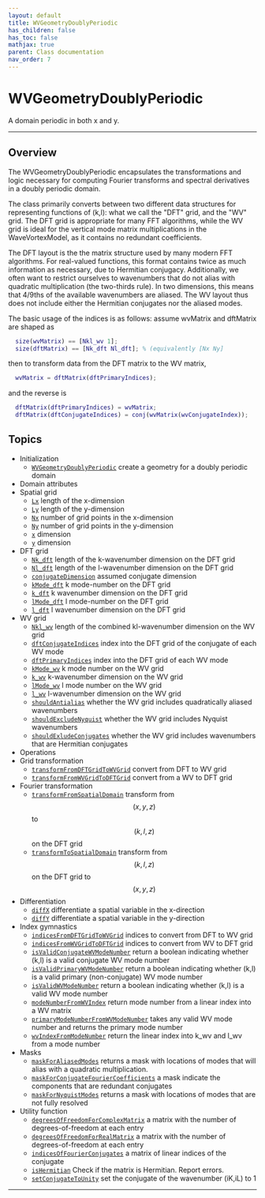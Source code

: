 ```yaml
---
layout: default
title: WVGeometryDoublyPeriodic
has_children: false
has_toc: false
mathjax: true
parent: Class documentation
nav_order: 7
---
```


#  WVGeometryDoublyPeriodic

A domain periodic in both x and y.


---

## Overview
 
  The WVGeometryDoublyPeriodic encapsulates the transformations and
  logic necessary for computing Fourier transforms and spectral
  derivatives in a doubly periodic domain.
 
  The class primarily converts between two different data structures
  for representing functions of (k,l): what we call the "DFT" grid, and
  the "WV" grid. The DFT grid is appropriate for many FFT algorithms,
  while the WV grid is ideal for the vertical mode matrix
  multiplications in the WaveVortexModel, as it contains no redundant
  coefficients.
 
  The DFT layout is the the matrix structure used by many modern FFT
  algorithms. For real-valued functions, this format contains twice as
  much information as necessary, due to Hermitian conjugacy.
  Additionally, we often want to restrict ourselves to wavenumbers that
  do not alias with quadratic multiplication (the two-thirds rule). In
  two dimensions, this means that 4/9ths of the available wavenumbers
  are aliased. The WV layout thus does not include either the Hermitian
  conjugates nor the aliased modes.
 
  The basic usage of the indices is as follows:
  assume wvMatrix and dftMatrix are shaped as
  ```matlab
    size(wvMatrix) == [Nkl_wv 1];
    size(dftMatrix) == [Nk_dft Nl_dft]; % (equivalently [Nx Ny]
  ```
  then to transform data from the DFT matrix to the WV matrix,
  ```matlab
    wvMatrix = dftMatrix(dftPrimaryIndices);
  ```
  and the reverse is
  ```matlab
    dftMatrix(dftPrimaryIndices) = wvMatrix;
    dftMatrix(dftConjugateIndices) = conj(wvMatrix(wvConjugateIndex));
  ```
 
                        


## Topics
+ Initialization
  + [`WVGeometryDoublyPeriodic`](/classes/wvgeometrydoublyperiodic/wvgeometrydoublyperiodic.html) create a geometry for a  doubly periodic domain
+ Domain attributes
+ Spatial grid
  + [`Lx`](/classes/wvgeometrydoublyperiodic/lx.html) length of the x-dimension
  + [`Ly`](/classes/wvgeometrydoublyperiodic/ly.html) length of the y-dimension
  + [`Nx`](/classes/wvgeometrydoublyperiodic/nx.html) number of grid points in the x-dimension
  + [`Ny`](/classes/wvgeometrydoublyperiodic/ny.html) number of grid points in the y-dimension
  + [`x`](/classes/wvgeometrydoublyperiodic/x.html) dimension
  + [`y`](/classes/wvgeometrydoublyperiodic/y.html) dimension
+ DFT grid
  + [`Nk_dft`](/classes/wvgeometrydoublyperiodic/nk_dft.html) length of the k-wavenumber dimension on the DFT grid
  + [`Nl_dft`](/classes/wvgeometrydoublyperiodic/nl_dft.html) length of the l-wavenumber dimension on the DFT grid
  + [`conjugateDimension`](/classes/wvgeometrydoublyperiodic/conjugatedimension.html) assumed conjugate dimension
  + [`kMode_dft`](/classes/wvgeometrydoublyperiodic/kmode_dft.html) k mode-number on the DFT grid
  + [`k_dft`](/classes/wvgeometrydoublyperiodic/k_dft.html) k wavenumber dimension on the DFT grid
  + [`lMode_dft`](/classes/wvgeometrydoublyperiodic/lmode_dft.html) l mode-number on the DFT grid
  + [`l_dft`](/classes/wvgeometrydoublyperiodic/l_dft.html) l wavenumber dimension on the DFT grid
+ WV grid
  + [`Nkl_wv`](/classes/wvgeometrydoublyperiodic/nkl_wv.html) length of the combined kl-wavenumber dimension on the WV grid
  + [`dftConjugateIndices`](/classes/wvgeometrydoublyperiodic/dftconjugateindices.html) index into the DFT grid of the conjugate of each WV mode
  + [`dftPrimaryIndices`](/classes/wvgeometrydoublyperiodic/dftprimaryindices.html) index into the DFT grid of each WV mode
  + [`kMode_wv`](/classes/wvgeometrydoublyperiodic/kmode_wv.html) k mode number on the WV grid
  + [`k_wv`](/classes/wvgeometrydoublyperiodic/k_wv.html) k-wavenumber dimension on the WV grid
  + [`lMode_wv`](/classes/wvgeometrydoublyperiodic/lmode_wv.html) l mode number on the WV grid
  + [`l_wv`](/classes/wvgeometrydoublyperiodic/l_wv.html) l-wavenumber dimension on the WV grid
  + [`shouldAntialias`](/classes/wvgeometrydoublyperiodic/shouldantialias.html) whether the WV grid includes quadratically aliased wavenumbers
  + [`shouldExcludeNyquist`](/classes/wvgeometrydoublyperiodic/shouldexcludenyquist.html) whether the WV grid includes Nyquist wavenumbers
  + [`shouldExludeConjugates`](/classes/wvgeometrydoublyperiodic/shouldexludeconjugates.html) whether the WV grid includes wavenumbers that are Hermitian conjugates
+ Operations
+ Grid transformation
  + [`transformFromDFTGridToWVGrid`](/classes/wvgeometrydoublyperiodic/transformfromdftgridtowvgrid.html) convert from DFT to WV grid
  + [`transformFromWVGridToDFTGrid`](/classes/wvgeometrydoublyperiodic/transformfromwvgridtodftgrid.html) convert from a WV to DFT grid
+ Fourier transformation
  + [`transformFromSpatialDomain`](/classes/wvgeometrydoublyperiodic/transformfromspatialdomain.html) transform from $$(x,y,z)$$ to $$(k,l,z)$$ on the DFT grid
  + [`transformToSpatialDomain`](/classes/wvgeometrydoublyperiodic/transformtospatialdomain.html) transform from $$(k,l,z)$$ on the DFT grid to $$(x,y,z)$$
+ Differentiation
  + [`diffX`](/classes/wvgeometrydoublyperiodic/diffx.html) differentiate a spatial variable in the x-direction
  + [`diffY`](/classes/wvgeometrydoublyperiodic/diffy.html) differentiate a spatial variable in the y-direction
+ Index gymnastics
  + [`indicesFromDFTGridToWVGrid`](/classes/wvgeometrydoublyperiodic/indicesfromdftgridtowvgrid.html) indices to convert from DFT to WV grid
  + [`indicesFromWVGridToDFTGrid`](/classes/wvgeometrydoublyperiodic/indicesfromwvgridtodftgrid.html) indices to convert from WV to DFT grid
  + [`isValidConjugateWVModeNumber`](/classes/wvgeometrydoublyperiodic/isvalidconjugatewvmodenumber.html) return a boolean indicating whether (k,l) is a valid conjugate WV mode number
  + [`isValidPrimaryWVModeNumber`](/classes/wvgeometrydoublyperiodic/isvalidprimarywvmodenumber.html) return a boolean indicating whether (k,l) is a valid primary (non-conjugate) WV mode number
  + [`isValidWVModeNumber`](/classes/wvgeometrydoublyperiodic/isvalidwvmodenumber.html) return a boolean indicating whether (k,l) is a valid WV mode number
  + [`modeNumberFromWVIndex`](/classes/wvgeometrydoublyperiodic/modenumberfromwvindex.html) return mode number from a linear index into a WV matrix
  + [`primaryModeNumberFromWVModeNumber`](/classes/wvgeometrydoublyperiodic/primarymodenumberfromwvmodenumber.html) takes any valid WV mode number and returns the primary mode number
  + [`wvIndexFromModeNumber`](/classes/wvgeometrydoublyperiodic/wvindexfrommodenumber.html) return the linear index into k_wv and l_wv from a mode number
+ Masks
  + [`maskForAliasedModes`](/classes/wvgeometrydoublyperiodic/maskforaliasedmodes.html) returns a mask with locations of modes that will alias with a quadratic multiplication.
  + [`maskForConjugateFourierCoefficients`](/classes/wvgeometrydoublyperiodic/maskforconjugatefouriercoefficients.html) a mask indicate the components that are redundant conjugates
  + [`maskForNyquistModes`](/classes/wvgeometrydoublyperiodic/maskfornyquistmodes.html) returns a mask with locations of modes that are not fully resolved
+ Utility function
  + [`degreesOfFreedomForComplexMatrix`](/classes/wvgeometrydoublyperiodic/degreesoffreedomforcomplexmatrix.html) a matrix with the number of degrees-of-freedom at each entry
  + [`degreesOfFreedomForRealMatrix`](/classes/wvgeometrydoublyperiodic/degreesoffreedomforrealmatrix.html) a matrix with the number of degrees-of-freedom at each entry
  + [`indicesOfFourierConjugates`](/classes/wvgeometrydoublyperiodic/indicesoffourierconjugates.html) a matrix of linear indices of the conjugate
  + [`isHermitian`](/classes/wvgeometrydoublyperiodic/ishermitian.html) Check if the matrix is Hermitian. Report errors.
  + [`setConjugateToUnity`](/classes/wvgeometrydoublyperiodic/setconjugatetounity.html) set the conjugate of the wavenumber (iK,iL) to 1


---